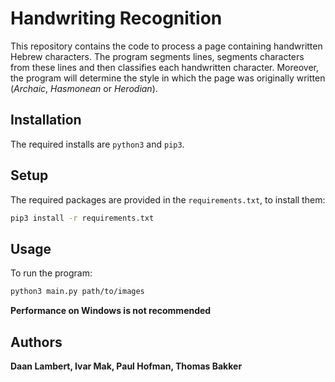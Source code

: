 # Handwriting Recognition

This repository contains the code to process a page containing handwritten Hebrew characters. The program segments lines, segments characters from these lines and then classifies each handwritten character. Moreover, the program will determine the style in which the page was originally written (*Archaic*, *Hasmonean* or *Herodian*).

## Installation
The required installs are ```python3``` and ```pip3```.

## Setup

The required packages are provided in the ```requirements.txt```, to install them:

```bash
pip3 install -r requirements.txt
```

## Usage

To run the program:
```bash
python3 main.py path/to/images
```
**Performance on Windows is not recommended**

## Authors
**Daan Lambert, Ivar Mak, Paul Hofman, Thomas Bakker**